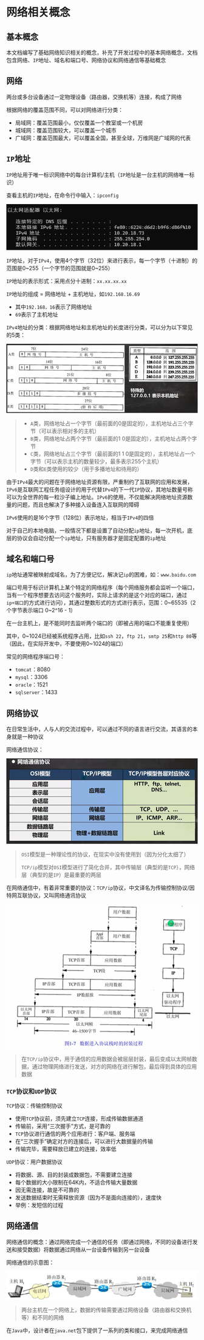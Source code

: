 # 网络相关概念

## 基本概念

本文档编写了基础网络知识相关的概念，补充了开发过程中的基本网络概念，文档包含网络、`IP`地址、域名和端口号、网络协议和网络通信等基础概念



## 网络

两台或多台设备通过一定物理设备（路由器，交换机等）连接，构成了网络

根据网络的覆盖范围不同，可以对网络进行分类：

- 局域网：覆盖范围最小，仅仅覆盖一个教室或一个机房
- 城域网：覆盖范围较大，可以覆盖一个城市
- 广域网：覆盖范围最大，可以覆盖全国，甚至全球，万维网是广域网的代表



## `IP`地址

`IP`地址用于唯一标识网络中的每台计算机/主机（`IP`地址是一台主机的网络唯一标识）

查看主机的`IP`地址，在命令行中输入：`ipconfig`

![image-20250427162305657](../images/image-20250427162305657.png)

`IP`地址，对于`IPv4`，使用4个字节（32位）来进行表示，每一个字节（十进制）的范围是0~255（一个字节的范围就是0~255）

`IP`地址的表示形式：采用点分十进制：`xx.xx.xx.xx`

`IP`地址的组成 = 网络地址 + 主机地址，如`192.168.16.69`

- 其中`192.168，16`表示了网络地址
- `69`表示了主机地址

`IPv4`地址的分类：根据网络地址和主机地址的长度进行分类，可以分为以下常见的5类：

![image-20250427163355122](../images/image-20250427163355122.png)

> - `A`类，网络地址占一个字节（最前面的0是固定的），主机地址占三个字节（可以表示相对多的主机）
> - `B`类，网络地址占两个字节（最前面的1 0是固定的），主机地址占两个字节
> - `C`类，网络地址占三个字节（最前面的1 1 0是固定的），主机地址占一个字节（可以表示主机的数量较少，最多表示255个主机）
> - `D`类和`E`类使用的较少（用于多播地址和待用的）

由于`IPv4`最大的问题在于网络地址资源有限，严重制约了互联网的应用和发展，`IPv6`是互联网工程任务组设计的用于代替`IPv4`的下一代`IP`协议，其地址数量号称可以为全世界的每一粒沙子编上地址。`IPv6`的使用，不仅能解决网络地址资源数量的问题，而且也解决了多种接入设备连入互联网的障碍

`IPv6`使用的是16个字节（128位）表示地址，相当于`IPv4`的四倍

对于自己的本地电脑，一般情况下都是设置了自动分配`ip`地址，每一次开机，底层的协议会自动分配一个`ip`地址，只有服务器才是固定配置的`ip`地址



## 域名和端口号

`ip`地址通常被映射成域名，为了方便记忆，解决记`ip`的困难，如：`www.baidu.com`

端口号用于标识计算机上某个特定的网络程序（每个网络服务都会监听一个端口，当有一个程序想要去访问这个服务时，实际上请求的是这个对应的端口，通过`ip+端口`的方式进行访问），其通过整数形式的方式进行表示，范围：0~65535（2个字节表示端口 0~2^16 - 1）

在一台主机上，是不能同时去监听两个端口的（即被占用的端口不能重复使用）

其中，0~1024已经被系统程序占用，比如`ssh 22`，`ftp 21`，`smtp 25`和`http 80`等（因此，在实际开发中，不要使用0~1024的端口）

常见的网络程序端口号：

- `tomcat`：8080
- `mysql`：3306
- `oracle`：1521
- `sqlserver`：1433



## 网络协议

在日常生活中，人与人的交流过程中，可以通过不同的语言进行交流，其语言的本身就是一种协议

网络通信协议：

![image-20250427171651319](../images/image-20250427171651319.png)

> `OSI`模型是一种理论性的协议，在现实中没有使用到（因为分化太细了）
>
> `TCP/ip`模型对`OSI`模型进行了简化合并，其中传输层（典型的是`TCP`），网络层（典型的是`IP`）是最重要的两层

在网络通信中，有着非常重要的协议：`TCP/ip`协议，中文译名为传输控制协议/因特网互联协议，又叫网络通讯协议

![image-20250427171135221](../images/image-20250427171135221.png)

> 在`TCP/ip`协议中，用于通信的应用数据会被层层封装，最后变成以太网帧数据，通过物理网络进行发送，对方的网络在进行解包，最后得到具体的应用数据

### `TCP`协议和`UDP`协议

`TCP`协议：传输控制协议

- 使用`TCP`协议前，须先建立`TCP`连接，形成传输数据通道
- 传输前，采用“三次握手”方式，是可靠的
- `TCP`协议进行通信的两个应用进行：客户端、服务端
- 在“三次握手”确定对方的连接后，可以进行大数据量的传输
- 传输完毕，需要释放已建立的连接，效率低

`UDP`协议：用户数据协议

- 将数据、源、目的封装成数据包，不需要建立连接
- 每个数据的大小限制在64K内，不适合传输大量数据
- 因无需连接，故是不可靠的
- 发送数据结束时无需释放资源（因为不是面向连接的），速度快
- 举例：发短信的过程



## 网络通信

网络通信的概念：通过网络完成一个通信的任务（即通过网络，不同的设备进行发送和接受数据）将数据通过网络从一台设备传输到另一台设备

网络通信的示意图：

![image-20250427153735363](../images/image-20250427153735363.png)

> 两台主机在一个网络上，数据的传输需要通过网络设备（路由器和交换机等）和不同的网络

在`Java`中，设计者在`java.net`包下提供了一系列的类和接口，来完成网络通信